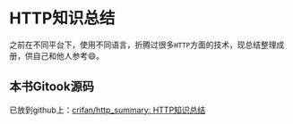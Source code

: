 # HTTP知识总结

之前在不同平台下，使用不同语言，折腾过很多`HTTP`方面的技术，现总结整理成册，供自己和他人参考:smile:。

## 本书Gitook源码

已放到github上：[crifan/http\_summary: HTTP知识总结](https://github.com/crifan/http_summary)

